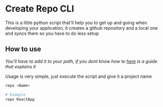 # Create Repo CLI

This is a little python script that'll help you to get up and going when developing your application, it creates a github repository and a local one and syncs them so you have to do less setup

## How to use

_You'll have to add it to your path, if you dont know how to [here](https://stackoverflow.com/questions/6967331/how-do-i-install-a-script-to-run-anywhere-from-the-command-line) is a guide that explains it_

Usage is very simple, just execute the script and give it a project name

```bash
repo <Name>

# Example
repo ReactApp
```
